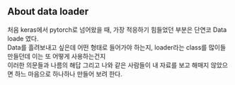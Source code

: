 ## About data loader   
처음 keras에서 pytorch로 넘어왔을 때, 가장 적응하기 힘들었던 부분은 단연코 Data loade 였다.  
Data를 흘려보내고 싶은데 어떤 형태로 들어가야 하는지, loader라는 class를 많이들 만들던데 이는 또 어떻게 사용하는건지  
이러한 의문들과 나름의 해답 그리고 나와 같은 사람들이 내 자료를 보고 해매지 않았으면 하느 마음으로 하나하나 만들어 보려 한다.  
